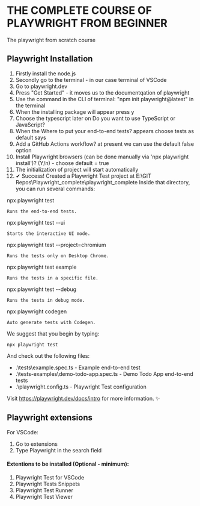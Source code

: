 # THE COMPLETE COURSE OF PLAYWRIGHT FROM BEGINNER

The playwright from scratch course

## Playwright Installation

01. Firstly install the node.js
02. Secondly go to the terminal - in our case terminal of VSCode
03. Go to playwright.dev
04. Press "Get Started" - it moves us to the documentqation of playwright
05. Use the command in the CLI of terminal: "npm init playwright@latest" in the terminal
06. When the installing package will appear press y
07. Choose the typescript later on Do you want to use TypeScript or JavaScript?
08. When the Where to put your end-to-end tests? appears choose tests as default says
09. Add a GitHub Actions workflow? at present we can use the default false option
10. Install Playwright browsers (can be done manually via 'npx playwright install')? (Y/n) - choose default = true
11. The initialization of project will start automatically
12. ✔ Success! Created a Playwright Test project at E:\GIT Repos\Playwright_complete\playwright_complete
Inside that directory, you can run several commands:

  npx playwright test

    Runs the end-to-end tests.

  npx playwright test --ui

    Starts the interactive UI mode.

  npx playwright test --project=chromium

    Runs the tests only on Desktop Chrome.

  npx playwright test example

    Runs the tests in a specific file.

  npx playwright test --debug

    Runs the tests in debug mode.

  npx playwright codegen

    Auto generate tests with Codegen.

We suggest that you begin by typing:

    npx playwright test

And check out the following files:
  + .\tests\example.spec.ts - Example end-to-end test
  + .\tests-examples\demo-todo-app.spec.ts - Demo Todo App end-to-end tests
  + .\playwright.config.ts - Playwright Test configuration

Visit https://playwright.dev/docs/intro for more information. ✨

## Playwright extensions

For VSCode:
01. Go to extensions
02. Type Playwright in the search field

#### Extentions to be installed (Optional - minimum):
1. Playwright Test for VSCode
2. Playwright Tests Snippets
3. Playwright Test Runner
4. Playwright Test Viewer


